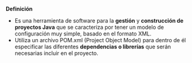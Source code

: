 
**Definición**
- Es una herramienta de software para la **gestión** y **construcción de proyectos Java** que se caracteriza por tener un modelo de configuración muy simple, basado en el formato XML.
- Utiliza un archivo POM.xml (Project Object Model) para dentro de él especificar las diferentes **dependencias o librerías** que serán necesarias incluir en el proyecto.
